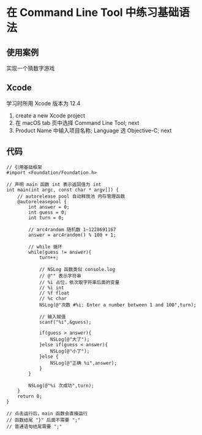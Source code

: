 # 在 Command Line Tool 中练习基础语法

## 使用案例

实现一个猜数字游戏

## Xcode

学习时所用 Xcode 版本为 12.4

1. create a new Xcode project
2. 在 macOS tab 页中选择 Command Line Tool; next
3. Product Name 中输入项目名称; Language 选 Objective-C; next

## 代码

```
// 引用基础框架
#import <Foundation/Foundation.h>

// 声明 main 函数 int 表示返回值为 int
int main(int argc, const char * argv[]) {
    // autorelease pool 自动释放池 内存管理函数
    @autoreleasepool {
        int answer = 0;
        int guess = 0;
        int turn = 0;

        // arc4random 随机数 1~1228691167
        answer = arc4random() % 100 + 1;
        
        // while 循环
        while(guess != answer){
            turn++;

            // NSLog 函数类似 console.log
            // @"" 表示字符串
            // %i 占位，依次取字符串后面的变量
            // %i int
            // %f float
            // %c char
            NSLog(@"次数 #%i: Enter a number between 1 and 100",turn);

            // 输入赋值
            scanf("%i",&guess);

            if(guess > answer){
                NSLog(@"大了");
            }else if(guess < answer){
                NSLog(@"小了");
            }else {
                NSLog(@"正确 %i",answer);
            }
        }

        NSLog(@"%i 次成功",turn);
    }
    return 0;
}

// 点击运行后，main 函数会直接运行
// 函数结尾 "}" 后面不需要 ";"
// 普通语句结尾需要 ";"

```
